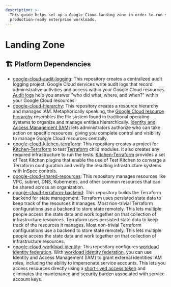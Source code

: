```yaml
---
description: >-
  This guide helps set up a Google Cloud landing zone in order to run scalable,
  production-ready enterprise workloads.
---
```


# Landing Zone

## 🏗️ Platform Dependencies

* [google-cloud-audit-logging](https://github.com/osinfra-io/google-cloud-audit-logging): This repository creates a centralized audit logging project. Google Cloud services write audit logs that record administrative activities and access within your Google Cloud resources. [Audit logs](https://cloud.google.com/logging/docs/audit) help you answer "who did what, where, and when?" within your Google Cloud resources.
* [google-cloud-hierarchy](https://github.com/osinfra-io/google-cloud-hierarchy): This repository creates a resource hierarchy and manages IAM. Metaphorically speaking, the [Google Cloud resource hierarchy](https://cloud.google.com/resource-manager/docs/cloud-platform-resource-hierarchy) resembles the file system found in traditional operating systems to organize and manage entities hierarchically. [Identity and Access Management (IAM)](https://cloud.google.com/iam) lets administrators authorize who can take action on specific resources, giving you complete control and visibility to manage Google Cloud resources centrally.
* [google-cloud-kitchen-terraform](https://github.com/osinfra-io/google-cloud-kitchen-terraform): This repository creates a project for [Kitchen-Terraform](https://newcontext-oss.github.io/kitchen-terraform/) to test [Terraform](https://www.terraform.io/) child modules. It also creates any required infrastructure to run the tests. [Kitchen-Terraform](https://newcontext-oss.github.io/kitchen-terraform/) provides a set of Test Kitchen plugins that enable the use of Test Kitchen to converge a Terraform configuration and verify the resulting infrastructure systems with InSpec controls.
* [google-cloud-shared-resources](https://github.com/osinfra-io/google-cloud-shared-resources): This repository manages resources like VPC, subnet, DNS, Kubernetes, and other common resources that can be shared across an organization.
* [google-cloud-terraform-backend](https://github.com/osinfra-io/google-cloud-terraform-backend): This repository builds the Terraform backend for state management. Terraform uses persisted state data to keep track of the resources it manages. Most non-trivial Terraform configurations use a backend to store state remotely. This lets multiple people access the state data and work together on that collection of infrastructure resources. Terraform uses persisted state data to keep track of the resources it manages. Most non-trivial Terraform configurations use a backend to store state remotely. This lets multiple people access the state data and work together on that collection of infrastructure resources.
* [google-cloud-workload-identity](https://github.com/osinfra-io/google-cloud-workload-identity): This repository configures [workload identity federation](https://cloud.google.com/iam/docs/workload-identity-federation). With [workload identity federation](https://cloud.google.com/iam/docs/workload-identity-federation), you can use Identity and Access Management (IAM) to grant external identities IAM roles, including the ability to impersonate service accounts. This lets you access resources directly using a [short-lived access token](https://cloud.google.com/iam/docs/create-short-lived-credentials-direct) and eliminates the maintenance and security burden associated with service account keys.
